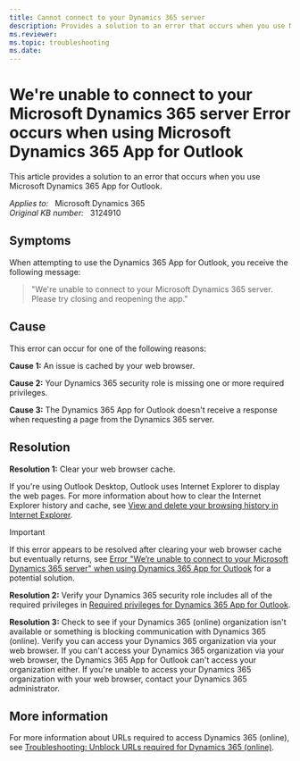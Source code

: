 ```yaml
---
title: Cannot connect to your Dynamics 365 server 
description: Provides a solution to an error that occurs when you use Microsoft Dynamics 365 App for Outlook.
ms.reviewer: 
ms.topic: troubleshooting
ms.date: 
---
```

# We're unable to connect to your Microsoft Dynamics 365 server Error occurs when using Microsoft Dynamics 365 App for Outlook

This article provides a solution to an error that occurs when you use Microsoft Dynamics 365 App for Outlook.

_Applies to:_ &nbsp; Microsoft Dynamics 365  
_Original KB number:_ &nbsp; 3124910

## Symptoms

When attempting to use the Dynamics 365 App for Outlook, you receive the following message:

> "We're unable to connect to your Microsoft Dynamics 365 server. Please try closing and reopening the app."

## Cause

This error can occur for one of the following reasons:

**Cause 1:** An issue is cached by your web browser.

**Cause 2:** Your Dynamics 365 security role is missing one or more required privileges.

**Cause 3:** The Dynamics 365 App for Outlook doesn't receive a response when requesting a page from the Dynamics 365 server.

## Resolution

**Resolution 1:** Clear your web browser cache.

If you're using Outlook Desktop, Outlook uses Internet Explorer to display the web pages. For more information about how to clear the Internet Explorer history and cache, see [View and delete your browsing history in Internet Explorer](/topic/view-and-delete-your-browsing-history-in-internet-explorer-098ffe52-5ac9-a449-c296-c735c32c8678).  

> [!IMPORTANT]
> If this error appears to be resolved after clearing your web browser cache but eventually returns, see [Error "We’re unable to connect to your Microsoft Dynamics 365 server" when using Dynamics 365 App for Outlook](https://support.microsoft.com/help/4341413) for a potential solution.

**Resolution 2:** Verify your Dynamics 365 security role includes all of the required privileges in [Required privileges for Dynamics 365 App for Outlook](/previous-versions/dynamicscrm-2016/administering-dynamics-365/dn946901(v=crm.8)).

**Resolution 3:** Check to see if your Dynamics 365 (online) organization isn't available or something is blocking communication with Dynamics 365 (online). Verify you can access your Dynamics 365 organization via your web browser. If you can't access your Dynamics 365 organization via your web browser, the Dynamics 365 App for Outlook can't access your organization either. If you're unable to access your Dynamics 365 organization with your web browser, contact your Dynamics 365 administrator.

## More information

For more information about URLs required to access Dynamics 365 (online), see [Troubleshooting: Unblock URLs required for Dynamics 365 (online)](/previous-versions/dynamicscrm-2016/administering-dynamics-365/dn762335(v=crm.8)).
